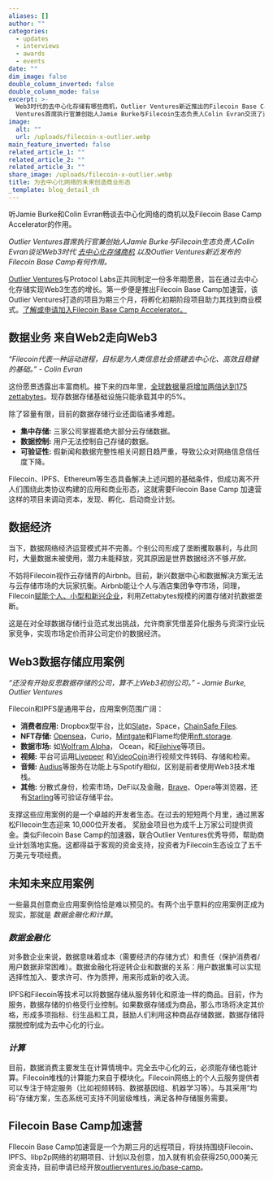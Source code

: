 ```yaml
---
aliases: []
author: ""
categories:
  - updates
  - interviews
  - awards
  - events
date: ""
dim_image: false
double_column_inverted: false
double_column_mode: false
excerpt: >-
  Web3时代的去中心化存储有哪些商机，Outlier Ventures新近推出的Filecoin Base Camp有哪些作用，Outlier
  Ventures首席执行官兼创始人Jamie Burke与Filecoin生态负责人Colin Evran交流了这些问题。
image:
  alt: ""
  url: /uploads/filecoin-x-outlier.webp
main_feature_inverted: false
related_article_1: ""
related_article_2: ""
related_article_3: ""
share_image: /uploads/filecoin-x-outlier.webp
title: 为去中心化网络的未来创造商业形态
_template: blog_detail_ch
---
```


听Jamie Burke和Colin Evran畅谈去中心化网络的商机以及Filecoin Base Camp Accelerator的作用。

_Outlier Ventures首席执行官兼创始人Jamie Burke与Filecoin生态负责人Colin Evran谈论Web3时代_ [_去中心化存储商机_](https://www.youtube.com/watch?v=NOk_VXHpIak) _以及Outlier Ventures新近发布的Filecoin Base Camp有何作用。_

[Outlier Ventures](https://outlierventures.io/)与Protocol Labs正共同制定一份多年期愿景，旨在通过去中心化存储实现Web3生态的增长。第一步便是推出Filecoin Base Camp加速营，该Outlier Ventures打造的项目为期三个月，将孵化初期阶段项目助力其找到商业模式。[了解或申请加入Filecoin Base Camp Accelerator。](https://outlierventures.io/base-camp/filecoin-base-camp/)

## **数据业务 来自Web2走向Web3**

_“Filecoin代表一种运动进程，目标是为人类信息社会搭建去中心化、高效且稳健的基础。” - Colin Evran_

这份愿景透露出丰富商机。接下来的四年里，[全球数据量将增加两倍达到175 zettabytes](https://www.forbes.com/sites/tomcoughlin/2018/11/27/175-zettabytes-by-2025/)。现存数据存储基础设施只能承载其中的5%。

除了容量有限，目前的数据存储行业还面临诸多难题。

- **集中存储:** 三家公司掌握着绝大部分云存储数据。
- **数据控制:** 用户无法控制自己存储的数据。
- **可验证性:** 假新闻和数据完整性相关问题日趋严重，导致公众对网络信息信任度下降。

Filecoin、IPFS、Ethereum等生态具备解决上述问题的基础条件，但成功离不开人们围绕此类协议构建的应用和商业形态，这就需要Filecoin Base Camp 加速营这样的项目来调动资本，发现、孵化、启动商业计划。

## **数据经济**

当下，数据网络经济运营模式并不完善。个别公司形成了垄断攫取暴利，与此同时，大量数据未被使用，潜力未能释放，究其原因是世界数据经济不够*开放。*

不妨将Filecoin视作云存储界的Airbnb。目前，新兴数据中心和数据解决方案无法与云存储市场的大玩家抗衡。Airbnb能让个人与酒店集团争夺市场，同理，Filecoin[赋能个人、小型和新兴企业](https://filecoin.io/blog/posts/more-than-storage-business-opportunities-on-filecoin/)，利用Zettabytes规模的闲置存储对抗数据垄断。

这是在对全球数据存储行业范式发出挑战，允许商家凭借差异化服务与资深行业玩家竞争，实现市场定价而非公司定价的数据经济。

## **Web3数据存储应用案例**

_“还没有开始反思数据存储的公司，算不上Web3初创公司。” - Jamie Burke, Outlier Ventures_

Filecoin和IPFS是通用平台，应用案例范围广阔：

- **消费者应用:** Dropbox型平台，比如[Slate](https://filecoin.io/blog/community-slate/)，Space，[ChainSafe Files](https://files.chainsafe.io/).
- **NFT存储:** [Opensea](https://filecoin.io/blog/posts/opensea-decentralizes-and-persists-nft-storage-with-ipfs-and-filecoin/)，Curio，[Mintgate](https://www.youtube.com/watch?v=QxJ5-nuY1NA)和Flame均使用[nft.storage](http://nft.storage/).
- **数据市场:** 如[Wolfram Alpha](https://filecoin.io/blog/posts/wolfram-blockchain-labs-expanding-storage-functionality-with-ipfs-filecoin-for-dapp-development/)， Ocean，和[Filehive](https://filecoin.io/blog/posts/decentralized-data-markets-with-filehive/)等项目。
- **视频:** 平台可运用[Livepeer](https://filecoin.io/blog/posts/livepeer-x-filecoin-co-mining-pilot/) 和[VideoCoin](https://filecoin.io/blog/posts/videocoin-and-filecoin-to-power-the-video-nft-market/)进行视频文件转码、存储和检索。
- **音频:** [Audius](https://www.youtube.com/watch?v=c50licHTOik)等服务在功能上与Spotify相似，区别是前者使用Web3技术堆栈。
- **其他:** 分散式身份，检索市场，DeFi以及金融，[Brave](https://brave.com/brave-integrates-ipfs/)、Opera等浏览器，还有[Starling](https://filecoin.io/blog/posts/starling-lab-establishing-trust-for-humanity-s-data/)等可验证存储平台。

支撑这些应用案例的是一个卓越的开发者生态。在过去的短短两个月里，通过黑客松FIlecoin生态迎来 10,000位开发者。
奖励金项目也为成千上万家公司提供资金。类似Filecoin Base Camp的加速器，联合Outlier Ventures优秀导师，帮助商业计划落地实施。这都得益于客观的资金支持，投资者为Filecoin生态设立了五千万美元专项经费。

## **未知未来应用案例**

一些最具创意商业应用案例恰恰是难以预见的。有两个出乎意料的应用案例正成为现实，那就是 _数据金融化和计算_。

### _数据金融化_

对多数企业来说，数据意味着成本（需要经济的存储方式）和责任（保护消费者/用户数据非常困难）。数据金融化将逆转企业和数据的关系：用户数据集可以实现选择性加入、要求许可、作为质押，用来形成新的收入流。

IPFS和Filecoin等技术可以将数据存储从服务转化和原油一样的商品。目前，作为服务，数据存储的价格受行业控制。如果数据存储成为商品，那么市场将决定其价格，形成多项指标、衍生品和工具，鼓励人们利用这种商品存储数据，数据存储将摆脱控制成为去中心化的行业。

### _计算_

目前，数据消费主要发生在计算情境中。完全去中心化的云，必须能存储也能计算。Filecoin堆栈的计算能力来自于模块化。Filecoin网络上的个人云服务提供者可以专注于特定服务（比如视频转码、数据基因组、机器学习等）。与其采用“均码”存储方案，生态系统可支持不同层级堆栈，满足各种存储服务需要。

## **Filecoin Base Camp加速营**

FIlecoin Base Camp加速营是一个为期三月的远程项目，将扶持围绕Filecoin、IPFS、libp2p网络的初期项目、计划以及创意，加入就有机会获得250,000美元资金支持，目前申请已经开放[outlierventures.io/base-camp](https://outlierventures.io/base-camp/filecoin-base-camp/)。
